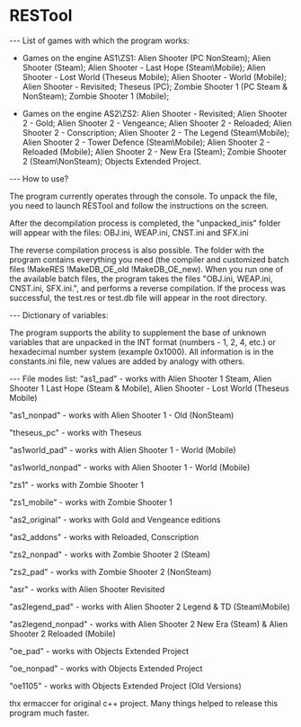 # RESTool

--- List of games with which the program works:

- Games on the engine AS1\ZS1:
Alien Shooter (PC NonSteam);
Alien Shooter (Steam);
Alien Shooter - Last Hope (Steam\Mobile);
Alien Shooter - Lost World (Theseus Mobile);
Alien Shooter - World (Mobile);
Alien Shooter - Revisited;
Theseus (PC);
Zombie Shooter 1 (PC Steam & NonSteam);
Zombie Shooter 1 (Mobile);

- Games on the engine AS2\ZS2:
Alien Shooter - Revisited;
Alien Shooter 2 - Gold;
Alien Shooter 2 - Vengeance;
Alien Shooter 2 - Reloaded;
Alien Shooter 2 - Conscription;
Alien Shooter 2 - The Legend (Steam\Mobile);
Alien Shooter 2 - Tower Defence (Steam\Mobile);
Alien Shooter 2 - Reloaded (Mobile);
Alien Shooter 2 - New Era (Steam);
Zombie Shooter 2 (Steam\NonSteam);
Objects Extended Project.

--- How to use?

The program currently operates through the console. To unpack the file, you need to launch RESTool and follow the instructions on the screen.

After the decompilation process is completed, the "unpacked_inis" folder will appear with the files: OBJ.ini, WEAP.ini, CNST.ini and SFX.ini

The reverse compilation process is also possible. The folder with the program contains everything you need (the compiler and customized batch files !MakeRES !MakeDB_OE_old !MakeDB_OE_new).
When you run one of the available batch files, the program takes the files "OBJ.ini, WEAP.ini, CNST.ini, SFX.ini.", and performs a reverse compilation.
If the process was successful, the test.res or test.db file will appear in the root directory.

--- Dictionary of variables:

The program supports the ability to supplement the base of unknown variables that are unpacked in the INT format (numbers - 1, 2, 4, etc.) or hexadecimal number system (example 0x1000). All information is in the constants.ini file, new values ​​are added by analogy with others.

--- File modes list:
"as1_pad" - works with Alien Shooter 1 Steam, Alien Shooter 1 Last Hope (Steam & Mobile), Alien Shooter - Lost World (Theseus Mobile)

"as1_nonpad" - works with Alien Shooter 1 - Old (NonSteam)

"theseus_pc" - works with Theseus

"as1world_pad" - works with Alien Shooter 1 - World (Mobile)

"as1world_nonpad" - works with Alien Shooter 1 - World (Mobile)

"zs1" - works with Zombie Shooter 1

"zs1_mobile" - works with Zombie Shooter 1

"as2_original" - works with Gold and Vengeance editions

"as2_addons" - works with Reloaded, Conscription

"zs2_nonpad" - works with Zombie Shooter 2 (Steam)

"zs2_pad" - works with Zombie Shooter 2 (NonSteam)

"asr" - works with Alien Shooter Revisited

"as2legend_pad" - works with Alien Shooter 2 Legend & TD (Steam\Mobile)

"as2legend_nonpad" - works with Alien Shooter 2 New Era (Steam) & Alien Shooter 2 Reloaded (Mobile)

"oe_pad" - works with Objects Extended Project

"oe_nonpad" - works with Objects Extended Project

"oe1105" - works with Objects Extended Project (Old Versions)


thx ermaccer for original c++ project. Many things helped to release this program much faster.
